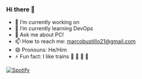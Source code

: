 ### Hi there 👋

- 🔭 I’m currently working on 
- 🌱 I’m currently learning DevOps
- 💬 Ask me about PC!
- 📫 How to reach me: marcobustillo21@gmail.com
- 😄 Pronouns: He/Him
- ⚡ Fun fact: I like trains :bullettrain_front: :bullettrain_side: :light_rail: :monorail:


[![Spotify](https://spotify-github-readme.vercel.app/api/spotify)](https://open.spotify.com/collection/tracks)
